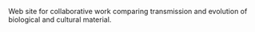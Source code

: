 Web site for collaborative work comparing transmission and evolution of biological and cultural material.
